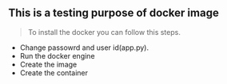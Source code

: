 ## This is a testing purpose of docker image
> To install the docker you can follow this steps.
- Change passowrd and user id(app.py).
- Run the docker engine
- Create the image
- Create the container

